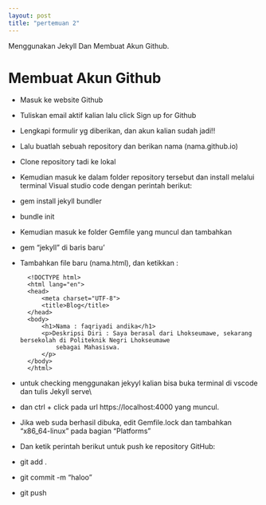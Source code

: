 ```yaml
---
layout: post
title: "pertemuan 2"
---
```

Menggunakan Jekyll Dan Membuat Akun Github.
# Membuat Akun Github


- Masuk ke website Github
- Tuliskan email aktif kalian lalu click Sign up for Github
- Lengkapi formulir yg diberikan, dan akun kalian sudah jadi!!
- Lalu buatlah sebuah repository dan berikan nama (nama.github.io)
- Clone repository tadi ke lokal
- Kemudian masuk ke dalam folder repository tersebut dan install melalui terminal Visual studio code dengan perintah berikut:
- gem install jekyll bundler
- bundle init
- Kemudian masuk ke folder Gemfile yang muncul dan tambahkan
- gem “jekyll” di baris baru’
- Tambahkan file baru (nama.html), dan ketikkan :

        <!DOCTYPE html>
        <html lang="en">
        <head>
            <meta charset="UTF-8">
            <title>Blog</title>
        </head>
        <body>
            <h1>Nama : faqriyadi andika</h1>
            <p>Deskripsi Diri : Saya berasal dari Lhokseumawe, sekarang bersekolah di Politeknik Negri Lhokseumawe
                sebagai Mahasiswa.
            </p>
        </body>
        </html>

- untuk checking menggunakan jekyyl kalian bisa buka terminal di vscode dan tulis Jekyll serve\
- dan ctrl + click pada url https://localhost:4000 yang muncul.
- Jika web suda berhasil dibuka, edit Gemfile.lock dan tambahkan “x86_64-linux” pada bagian “Platforms”
- Dan ketik perintah berikut untuk push ke repository GitHub:
- git add .
- git commit -m “haloo”
- git push